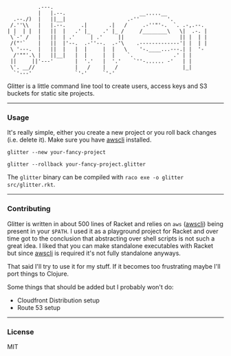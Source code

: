 ```
          .---.                                                   
          |   |.--.                        __.....__              
  .--./)  |   ||__|                    .-''         '.            
 /.''\\   |   |.--.     .|       .|   /     .-''"'-.  `. .-,.--.  
| |  | |  |   ||  |   .' |_    .' |_ /     /________\   \|  .-. | 
 \`-' /   |   ||  | .'     | .'     ||                  || |  | | 
 /("'`    |   ||  |'--.  .-''--.  .-'\    .-------------'| |  | | 
 \ '---.  |   ||  |   |  |     |  |   \    '-.____...---.| |  '-  
  /'""'.\ |   ||__|   |  |     |  |    `.             .' | |      
 ||     ||'---'       |  '.'   |  '.'    `''-...... -'   | |      
 \'. __//             |   /    |   /                     |_|      
  `'---'              `'-'     `'-'                               
```

Glitter is a little command line tool to create users, access keys and
S3 buckets for static site projects.

---

### Usage

It's really simple, either you create a new project or you roll back
changes (i.e. delete it). Make sure you have [awscli][awscli] installed.

```
glitter --new your-fancy-project
```

```
glitter --rollback your-fancy-project.glitter
```

The `glitter` binary can be compiled with `raco exe -o glitter src/glitter.rkt`.

---

### Contributing

Glitter is written in about 500 lines of Racket and relies on `aws`
([awscli][awscli]) being present in your `$PATH`.  I used it as a
playground project for Racket and over time got to the conclusion that
abstracting over shell scripts is not such a great idea. I liked that
you can make standalone executables with Racket but since
[awscli][awscli] is required it's not fully standalone anyways.

That said I'll try to use it for my stuff. If it becomes too
frustrating maybe I'll port things to Clojure.

Some things that should be added but I probably won't do:

- Cloudfront Distribution setup
- Route 53 setup

---

### License

MIT

[awscli]: https://aws.amazon.com/de/cli/
